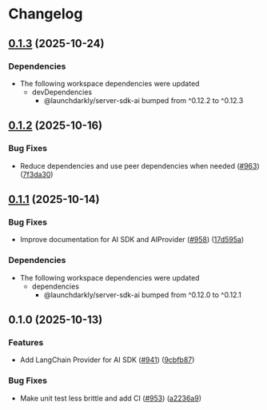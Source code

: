 # Changelog

## [0.1.3](https://github.com/launchdarkly/js-core/compare/server-sdk-ai-langchain-v0.1.2...server-sdk-ai-langchain-v0.1.3) (2025-10-24)


### Dependencies

* The following workspace dependencies were updated
  * devDependencies
    * @launchdarkly/server-sdk-ai bumped from ^0.12.2 to ^0.12.3

## [0.1.2](https://github.com/launchdarkly/js-core/compare/server-sdk-ai-langchain-v0.1.1...server-sdk-ai-langchain-v0.1.2) (2025-10-16)


### Bug Fixes

* Reduce dependencies and use peer dependencies when needed ([#963](https://github.com/launchdarkly/js-core/issues/963)) ([7f3da30](https://github.com/launchdarkly/js-core/commit/7f3da3071ac175451a0c39bfb9717170e516997f))

## [0.1.1](https://github.com/launchdarkly/js-core/compare/server-sdk-ai-langchain-v0.1.0...server-sdk-ai-langchain-v0.1.1) (2025-10-14)


### Bug Fixes

* Improve documentation for AI SDK and AIProvider ([#958](https://github.com/launchdarkly/js-core/issues/958)) ([17d595a](https://github.com/launchdarkly/js-core/commit/17d595aff301998030cfb62724b8eb37fea9adbf))


### Dependencies

* The following workspace dependencies were updated
  * dependencies
    * @launchdarkly/server-sdk-ai bumped from ^0.12.0 to ^0.12.1

## 0.1.0 (2025-10-13)

### Features

* Add LangChain Provider for AI SDK ([#941](https://github.com/launchdarkly/js-core/issues/941)) ([9cbfb87](https://github.com/launchdarkly/js-core/commit/9cbfb87a73c76cc80b9eac29f7409f156037fce7))

### Bug Fixes

* Make unit test less brittle and add CI ([#953](https://github.com/launchdarkly/js-core/issues/953)) ([a2236a9](https://github.com/launchdarkly/js-core/commit/a2236a9d455c60901b870dfe4beb8cffcfab986f))
